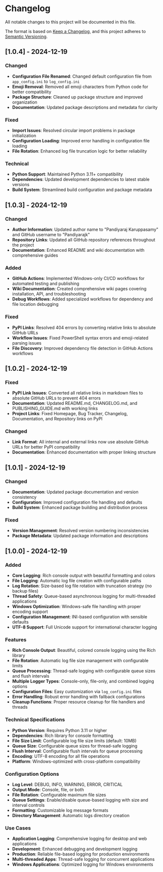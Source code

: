 # Changelog

All notable changes to this project will be documented in this file.

The format is based on [Keep a Changelog](https://keepachangelog.com/en/1.0.0/),
and this project adheres to [Semantic Versioning](https://semver.org/spec/v2.0.0.html).

## [1.0.4] - 2024-12-19

### Changed
- **Configuration File Renamed**: Changed default configuration file from `app_config.ini` to `log_config.ini`
- **Emoji Removal**: Removed all emoji characters from Python code for better compatibility
- **Package Structure**: Cleaned up package structure and improved organization
- **Documentation**: Updated package descriptions and metadata for clarity

### Fixed
- **Import Issues**: Resolved circular import problems in package initialization
- **Configuration Loading**: Improved error handling in configuration file loading
- **File Rotation**: Enhanced log file truncation logic for better reliability

### Technical
- **Python Support**: Maintained Python 3.11+ compatibility
- **Dependencies**: Updated development dependencies to latest stable versions
- **Build System**: Streamlined build configuration and package metadata

## [1.0.3] - 2024-12-19

### Changed
- **Author Information**: Updated author name to "Pandiyaraj Karuppasamy" and GitHub username to "Pandiyarajk"
- **Repository Links**: Updated all GitHub repository references throughout the project
- **Documentation**: Enhanced README and wiki documentation with comprehensive guides

### Added
- **GitHub Actions**: Implemented Windows-only CI/CD workflows for automated testing and publishing
- **Wiki Documentation**: Created comprehensive wiki pages covering installation, API, and troubleshooting
- **Debug Workflows**: Added specialized workflows for dependency and file location debugging

### Fixed
- **PyPI Links**: Resolved 404 errors by converting relative links to absolute GitHub URLs
- **Workflow Issues**: Fixed PowerShell syntax errors and emoji-related parsing issues
- **File Discovery**: Improved dependency file detection in GitHub Actions workflows

## [1.0.2] - 2024-12-19

### Fixed
- **PyPI Link Issues**: Converted all relative links in markdown files to absolute GitHub URLs to prevent 404 errors
- **Documentation**: Updated README.md, CHANGELOG.md, and PUBLISHING_GUIDE.md with working links
- **Project Links**: Fixed Homepage, Bug Tracker, Changelog, Documentation, and Repository links on PyPI

### Changed
- **Link Format**: All internal and external links now use absolute GitHub URLs for better PyPI compatibility
- **Documentation**: Enhanced documentation with proper linking structure

## [1.0.1] - 2024-12-19

### Changed
- **Documentation**: Updated package documentation and version consistency
- **Configuration**: Improved configuration file handling and defaults
- **Build System**: Enhanced package building and distribution process

### Fixed
- **Version Management**: Resolved version numbering inconsistencies
- **Package Metadata**: Updated package information and descriptions

## [1.0.0] - 2024-12-19

### Added
- **Core Logging**: Rich console output with beautiful formatting and colors
- **File Logging**: Automatic log file creation with configurable paths
- **Log Rotation**: Size-based log file rotation with truncation strategy (no backup files)
- **Thread Safety**: Queue-based asynchronous logging for multi-threaded applications
- **Windows Optimization**: Windows-safe file handling with proper encoding support
- **Configuration Management**: INI-based configuration with sensible defaults
- **UTF-8 Support**: Full Unicode support for international character logging

### Features
- **Rich Console Output**: Beautiful, colored console logging using the Rich library
- **File Rotation**: Automatic log file size management with configurable limits
- **Queue Processing**: Thread-safe logging with configurable queue sizes and flush intervals
- **Multiple Logger Types**: Console-only, file-only, and combined logging options
- **Configuration Files**: Easy customization via `log_config.ini` files
- **Error Handling**: Robust error handling with fallback configurations
- **Cleanup Functions**: Proper resource cleanup for file handlers and threads

### Technical Specifications
- **Python Version**: Requires Python 3.11 or higher
- **Dependencies**: Rich library for console formatting
- **File Size Limit**: Configurable log file size limits (default: 10MB)
- **Queue Size**: Configurable queue sizes for thread-safe logging
- **Flush Interval**: Configurable flush intervals for queue processing
- **Encoding**: UTF-8 encoding for all file operations
- **Platform**: Windows-optimized with cross-platform compatibility

### Configuration Options
- **Log Level**: DEBUG, INFO, WARNING, ERROR, CRITICAL
- **Output Mode**: Console, file, or both
- **File Rotation**: Configurable maximum file sizes
- **Queue Settings**: Enable/disable queue-based logging with size and interval controls
- **Formatting**: Customizable log message formats
- **Directory Management**: Automatic logs directory creation

### Use Cases
- **Application Logging**: Comprehensive logging for desktop and web applications
- **Development**: Enhanced debugging and development logging
- **Production**: Reliable file-based logging for production environments
- **Multi-threaded Apps**: Thread-safe logging for concurrent applications
- **Windows Applications**: Optimized logging for Windows environments
